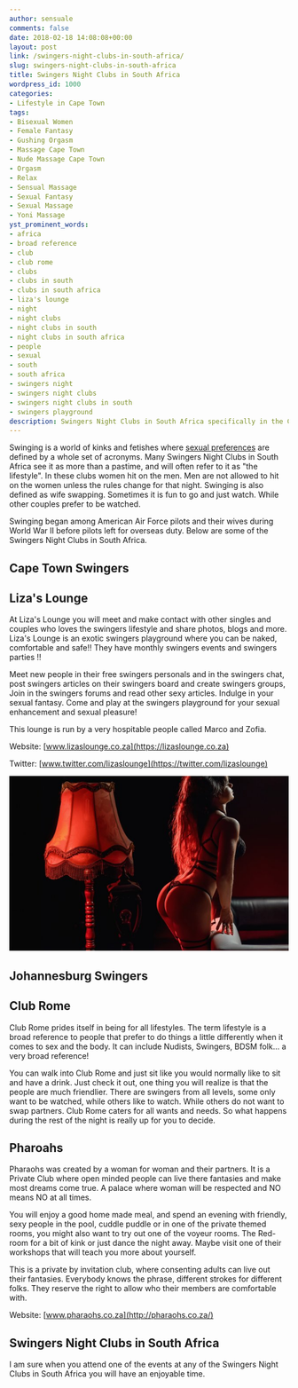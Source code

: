 ```yaml
---
author: sensuale
comments: false
date: 2018-02-18 14:08:08+00:00
layout: post
link: /swingers-night-clubs-in-south-africa/
slug: swingers-night-clubs-in-south-africa
title: Swingers Night Clubs in South Africa
wordpress_id: 1000
categories:
- Lifestyle in Cape Town
tags:
- Bisexual Women
- Female Fantasy
- Gushing Orgasm
- Massage Cape Town
- Nude Massage Cape Town
- Orgasm
- Relax
- Sensual Massage
- Sexual Fantasy
- Sexual Massage
- Yoni Massage
yst_prominent_words:
- africa
- broad reference
- club
- club rome
- clubs
- clubs in south
- clubs in south africa
- liza's lounge
- night
- night clubs
- night clubs in south
- night clubs in south africa
- people
- sexual
- south
- south africa
- swingers night
- swingers night clubs
- swingers night clubs in south
- swingers playground
description: Swingers Night Clubs in South Africa specifically in the Cape Town and Johannesburg region. Liza's Lounge, Club Rome and Pharoahs.
---
```


Swinging is a world of kinks and fetishes where [sexual preferences](/female-sexual-fantasy/) are defined by a whole set of acronyms. Many Swingers Night Clubs in South Africa see it as more than a pastime, and will often refer to it as "the lifestyle". In these clubs women hit on the men. Men are not allowed to hit on the women unless the rules change for that night. Swinging is also defined as wife swapping. Sometimes it is fun to go and just watch. While other couples prefer to be watched.

Swinging began among American Air Force pilots and their wives during World War II before pilots left for overseas duty. Below are some of the Swingers Night Clubs in South Africa.


## Cape Town Swingers




## Liza's Lounge


At Liza's Lounge you will meet and make contact with other singles and couples who loves the swingers lifestyle and share photos, blogs and more. Liza's Lounge is an exotic swingers playground where you can be naked, comfortable and safe!! They have monthly swingers events and swingers parties !!

Meet new people in their free swingers personals and in the swingers chat, post swingers articles on their swingers board and create swingers groups, Join in the swingers forums and read other sexy articles. Indulge in your sexual fantasy. Come and play at the swingers playground for your sexual enhancement and sexual pleasure!

This lounge is run by a very hospitable people called Marco and Zofia.

Website: [www.lizaslounge.co.za](https://lizaslounge.co.za)

Twitter: [www.twitter.com/lizaslounge](https://twitter.com/lizaslounge)

![swingers night clubs in south africa](/images/posts/swingers-night-clubs-in-south-africa.jpg)


## Johannesburg Swingers




## Club Rome


Club Rome prides itself in being for all lifestyles. The term lifestyle is a broad reference to people that prefer to do things a little differently when it comes to sex and the body. It can include Nudists, Swingers, BDSM folk... a very broad reference!

You can walk into Club Rome and just sit like you would normally like to sit and have a drink. Just check it out, one thing you will realize is that the people are much friendlier. There are swingers from all levels, some only want to be watched, while others like to watch. While others do not want to swap partners. Club Rome caters for all wants and needs. So what happens during the rest of the night is really up for you to decide.


## Pharoahs


Pharaohs was created by a woman for woman and their partners. It is a Private Club where open minded people can live there fantasies and make most dreams come true. A palace where woman will be respected and NO means NO at all times.

You will enjoy a good home made meal, and spend an evening with friendly, sexy people in the pool, cuddle puddle or in one of the private themed rooms, you might also want to try out one of the voyeur rooms. The Red-room for a bit of kink or just dance the night away. Maybe visit one of their workshops that will teach you more about yourself.

This is a private by invitation club, where consenting adults can live out their fantasies. Everybody knows the phrase, different strokes for different folks. They reserve the right to allow who their members are comfortable with.

Website: [www.pharaohs.co.za](http://pharaohs.co.za/)


## Swingers Night Clubs in South Africa


I am sure when you attend one of the events at any of the Swingers Night Clubs in South Africa you will have an enjoyable time.
